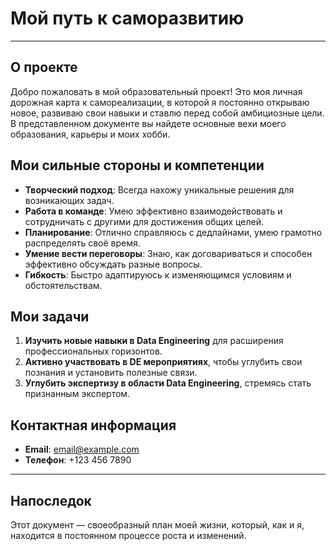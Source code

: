 # Мой путь к саморазвитию

---

## О проекте

Добро пожаловать в мой образовательный проект! Это моя личная дорожная карта к самореализации, в которой я постоянно открываю новое, развиваю свои навыки и ставлю перед собой амбициозные цели. В представленном документе вы найдете основные вехи моего образования, карьеры и моих хобби.

## Мои сильные стороны и компетенции

- **Творческий подход**: Всегда нахожу уникальные решения для возникающих задач.
- **Работа в команде**: Умею эффективно взаимодействовать и сотрудничать с другими для достижения общих целей.
- **Планирование**: Отлично справляюсь с дедлайнами, умею грамотно распределять своё время.
- **Умение вести переговоры**: Знаю, как договариваться и способен эффективно обсуждать разные вопросы.
- **Гибкость**: Быстро адаптируюсь к изменяющимся условиям и обстоятельствам.

## Мои задачи

1. **Изучить новые навыки в Data Engineering** для расширения профессиональных горизонтов.
2. **Активно участвовать в DE мероприятиях**, чтобы углубить свои познания и установить полезные связи.
3. **Углубить экспертизу в области Data Engineering**, стремясь стать признанным экспертом.

## Контактная информация

- **Email**: [email@example.com](mailto:email@example.com)
- **Телефон**: +123 456 7890

---

## Напоследок

Этот документ — своеобразный план моей жизни, который, как и я, находится в постоянном процессе роста и изменений.